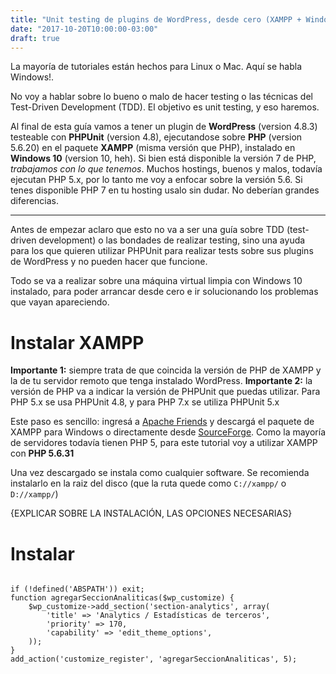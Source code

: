 ```yaml
---
title: "Unit testing de plugins de WordPress, desde cero (XAMPP + Windows 10)"
date: "2017-10-20T10:00:00-03:00"
draft: true
---
```


La mayoría de tutoriales están hechos para Linux o Mac. Aquí se habla Windows!.

<!--more-->

No voy a hablar sobre lo bueno o malo de hacer testing o las técnicas del Test-Driven Development (TDD). El objetivo es unit testing, y eso haremos.

Al final de esta guía vamos a tener un plugin de **WordPress** (version 4.8.3) testeable con **PHPUnit** (version 4.8), ejecutandose sobre **PHP** (version 5.6.20) en el paquete **XAMPP** (misma versión que PHP), instalado en **Windows 10** (version 10, heh).
Si bien está disponible la versión 7 de PHP, *trabajamos con lo que tenemos*. Muchos hostings, buenos y malos, todavía ejecutan PHP 5.x, por lo tanto me voy a enfocar sobre la versión 5.6. Si tenes disponible PHP 7 en tu hosting usalo sin dudar. No deberían grandes diferencias.

---

Antes de empezar aclaro que esto no va a ser una guía sobre TDD (test-driven development) o las bondades de realizar testing, sino una ayuda para los que quieren utilizar PHPUnit para realizar tests sobre sus plugins de WordPress y no pueden hacer que funcione.

Todo se va a realizar sobre una máquina virtual limpia con Windows 10 instalado, para poder arrancar desde cero e ir solucionando los problemas que vayan apareciendo.

# Instalar XAMPP

**Importante 1:** siempre trata de que coincida la versión de PHP de XAMPP y la de tu servidor remoto que tenga instalado WordPress.
**Importante 2:** la versión de PHP va a indicar la versión de PHPUnit que puedas utilizar. Para PHP 5.x se usa PHPUnit 4.8, y para PHP 7.x se utiliza PHPUnit 5.x

Este paso es sencillo: ingresá a [Apache Friends](https://www.apachefriends.org/es/download.html) y descargá el paquete de XAMPP para Windows o directamente desde [SourceForge](https://sourceforge.net/projects/xampp/files/XAMPP%20Windows/). Como la mayoría de servidores todavía tienen PHP 5, para este tutorial voy a utilizar XAMPP con **PHP 5.6.31**

Una vez descargado se instala como cualquier software. Se recomienda instalarlo en la raiz del disco (que la ruta quede como `C://xampp/` o `D://xampp/`)


{EXPLICAR SOBRE LA INSTALACIÓN, LAS OPCIONES NECESARIAS}



# Instalar

<pre class="line-numbers"><code class="language-php">
if (!defined('ABSPATH')) exit;
function agregarSeccionAnaliticas($wp_customize) {
    $wp_customize->add_section('section-analytics', array(
        'title' => 'Analytics / Estadísticas de terceros',
        'priority' => 170,
        'capability' => 'edit_theme_options',
    ));
}
add_action('customize_register', 'agregarSeccionAnaliticas', 5);
</code></pre>

